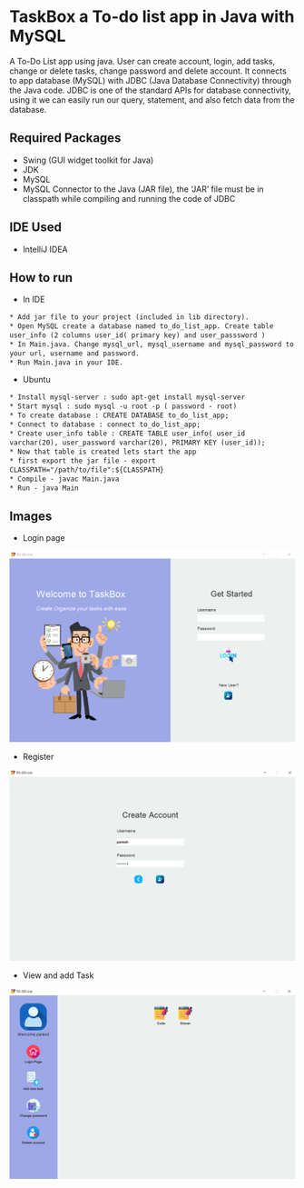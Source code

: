 # TaskBox a To-do list app in Java with MySQL

A To-Do List app using java. User can create account, login, add tasks, change or delete tasks, change password and delete account. It connects to app database (MySQL) with JDBC (Java Database Connectivity) through the Java code. JDBC is one of the standard APIs for database connectivity, using it we can easily run our query, statement, and also fetch data from the database.

## Required Packages
* Swing (GUI widget toolkit for Java)
* JDK
* MySQL
* MySQL Connector to the Java (JAR file), the ‘JAR’ file must be in classpath while compiling and running the code of JDBC

## IDE Used
* IntelliJ IDEA

## How to run

* In IDE

```
* Add jar file to your project (included in lib directory).
* Open MySQL create a database named to_do_list_app. Create table user_info (2 columns user_id( primary key) and user_passsword )
* In Main.java. Change mysql_url, mysql_username and mysql_password to your url, username and password.
* Run Main.java in your IDE.
```

* Ubuntu

```
* Install mysql-server : sudo apt-get install mysql-server
* Start mysql : sudo mysql -u root -p ( password - root)
* To create database : CREATE DATABASE to_do_list_app;
* Connect to database : connect to_do_list_app;
* Create user_info table : CREATE TABLE user_info( user_id varchar(20), user_password varchar(20), PRIMARY KEY (user_id));
* Now that table is created lets start the app
* first export the jar file - export CLASSPATH="/path/to/file":${CLASSPATH}
* Compile - javac Main.java
* Run - java Main
```

## Images

* Login page

![Login](home.PNG)

* Register

![Register](create_Account.PNG)

* View and add Task

![Register](Task.PNG)
